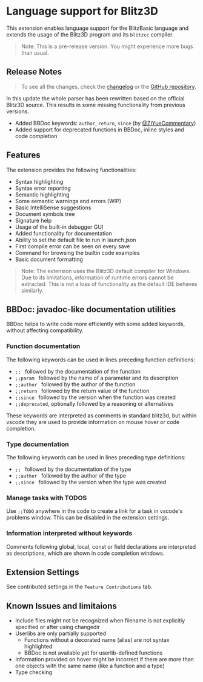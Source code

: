 # Language support for Blitz3D

This extension enables language support for the BlitzBasic language and extends the usage of the Blitz3D program and its `blitzcc` compiler.

> Note: This is a pre-release version. You might experience more bugs than usual.

## Release Notes

> To see all the changes, check the [changelog](CHANGELOG.md) or the [GitHub repository](https://github.com/denesfilotas/vscode-blitz3d).

In this update the whole parser has been rewritten based on the official Blitz3D source. This results in some missing functionality from previous versions.

- Added BBDoc keywords: `author`, `return`, `since` (by [@ZiYueCommentary](https://github.com/ZiYueCommentary/))
- Added support for deprecated functions in BBDoc, inline styles and code completion

## Features

The extension provides the following functionalities:

- Syntax highlighting
- Syntax error reporting
- Semantic highlighting
- Some semantic warnings and errors (WIP)
- Basic IntelliSense suggestions
- Document symbols tree
- Signature help
- Usage of the built-in debugger GUI
- Added functionality for documentation
- Ability to set the default file to run in launch.json
- First compile error can be seen on every save
- Command for browsing the builtin code examples
- Basic document formatting

> Note: The extension uses the Blitz3D default compiler for Windows. Due to its limitations, information of runtime errors cannot be extracted. This is not a loss of functionality as the default IDE behaves similarly.

## BBDoc: javadoc-like documentation utilities

BBDoc helps to write code more efficiently with some added keywords, without affecting compatibility.

### Function documentation

The following keywords can be used in lines preceding function definitions:

- `;; ` followed by the documentation of the function
- `;;param ` followed by the name of a parameter and its description
- `;;author ` followed by the author of the function
- `;;return ` followed by the return value of the function
- `;;since ` followed by the version when the function was created
- `;;deprecated`, optionally followed by a reasoning or alternatives

These keywords are interpreted as comments in standard blitz3d, but within vscode they are used to provide information on mouse hover or code completion.

### Type documentation

The following keywords can be used in lines preceding type definitions:

- `;; ` followed by the documentation of the type
- `;;author ` followed by the author of the type
- `;;since ` followed by the version when the type was created

### Manage tasks with TODOS

Use `;;TODO` anywhere in the code to create a link for a task in vscode's problems window. This can be disabled in the extension settings.

### Information interpreted without keywords

Comments following global, local, const or field declarations are interpreted as descriptions, which are shown in code completion windows.

## Extension Settings

See contributed settings in the `Feature Contributions` tab.

## Known Issues and limitaions

- Include files might not be recognized when filename is not explicitly specified or after using changedir
- Userlibs are only partially supported
  - Functions without a decorated name (alias) are not syntax highlighted
  - BBDoc is not available yet for userlib-defined functions
- Information provided on hover might be incorrect if there are more than one objects with the same name (like a function and a type)
- Type checking
